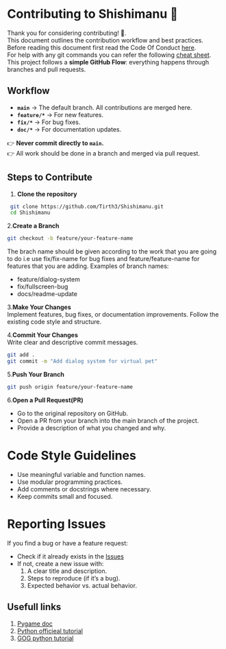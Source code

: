 # Contributing to Shishimanu 🐾

Thank you for considering contributing! 🎉.  
This document outlines the contribution workflow and best practices.  
Before reading this document first read the Code Of Conduct [here](codeofconduct.md).  
For help with any git commands you can refer the following [cheat sheet](gitcheatsheet.md).  
This project follows a **simple GitHub Flow**: everything happens through branches and pull requests.


## Workflow

- **`main`** -> The default branch. All contributions are merged here.
- **`feature/*`** -> For new features.
- **`fix/*`** -> For bug fixes.
- **`doc/*`** -> For documentation updates.

👉 **Never commit directly to `main`.**  
👉 All work should be done in a branch and merged via pull request.  

## Steps to Contribute
1. **Clone the repository**
```bash
 git clone https://github.com/Tirth3/Shishimanu.git
 cd Shishimanu
 ```

2.**Create a Branch**
```bash
git checkout -b feature/your-feature-name
```
The brach name should be given according to the work that you are going to do i.e use fix/fix-name for bug fixes and feature/feature-name for features that you are adding.
Examples of branch names:
- feature/dialog-system
- fix/fullscreen-bug
- docs/readme-update

3.**Make Your Changes**  
Implement features, bug fixes, or documentation improvements.
Follow the existing code style and structure.

4.**Commit Your Changes**  
Write clear and descriptive commit messages.
```bash
git add .
git commit -m "Add dialog system for virtual pet"
```

5.**Push Your Branch**
```bash
git push origin feature/your-feature-name
```

6.**Open a Pull Request(PR)**  
- Go to the original repository on GitHub.
- Open a PR from your branch into the main branch of the project.
- Provide a description of what you changed and why.

# Code Style Guidelines
- Use meaningful variable and function names.
- Use modular programming practices.
- Add comments or docstrings where necessary.
- Keep commits small and focused.

# Reporting Issues
If you find a bug or have a feature request:  
- Check if it already exists in the [Issues](https://github.com/Tirth3/Shishimanu/issues)
- If not, create a new issue with:
  1. A clear title and description.
  2. Steps to reproduce (if it’s a bug).
  3. Expected behavior vs. actual behavior.
 
## Usefull links
1. [Pygame doc](https://www.pygame.org/docs/)
2. [Python officieal tutorial](https://docs.python.org/3/tutorial/index.html)
3. [GOG python tutorial](https://www.geeksforgeeks.org/python/python-programming-language-tutorial/)
